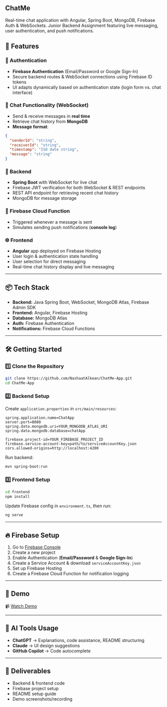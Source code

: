 ## ChatMe

Real-time chat application with Angular, Spring Boot, MongoDB, Firebase Auth & WebSockets. Junior Backend Assignment featuring live messaging, user authentication, and push notifications.

## 🚀 Features

### 🔐 Authentication
- **Firebase Authentication** (Email/Password or Google Sign-In)  
- Secure backend routes & WebSocket connections using Firebase ID tokens  
- UI adapts dynamically based on authentication state (login form vs. chat interface)

### 💬 Chat Functionality (WebSocket)
- Send & receive messages in **real time**  
- Retrieve chat history from **MongoDB**  
- **Message format**:
```json
{
  "senderId": "string",
  "receiverId": "string",
  "timestamp": "ISO date string",
  "message": "string"
}
```

### 🧠 Backend
- **Spring Boot** with WebSocket for live chat  
- Firebase JWT verification for both WebSocket & REST endpoints  
- REST API endpoint for retrieving recent chat history  
- MongoDB for message storage  

### 🔔 Firebase Cloud Function
- Triggered whenever a message is sent  
- Simulates sending push notifications (**console log**)

### 🌐 Frontend
- **Angular** app deployed on Firebase Hosting  
- User login & authentication state handling  
- User selection for direct messaging  
- Real-time chat history display and live messaging  

---

## 📦 Tech Stack
- **Backend:** Java Spring Boot, WebSocket, MongoDB Atlas, Firebase Admin SDK  
- **Frontend:** Angular, Firebase Hosting  
- **Database:** MongoDB Atlas  
- **Auth:** Firebase Authentication  
- **Notifications:** Firebase Cloud Functions  

---

## 🛠 Getting Started

### 1️⃣ Clone the Repository
```bash
git clone https://github.com/NashaatAlkean/ChatMe-App.git
cd ChatMe-App
```

### 2️⃣ Backend Setup
Create `application.properties` in `src/main/resources`:
```properties
spring.application.name=ChatApp
server.port=8080
spring.data.mongodb.uri=YOUR_MONGODB_ATLAS_URI
spring.data.mongodb.database=chatApp

firebase.project-id=YOUR_FIREBASE_PROJECT_ID
firebase.service-account-key=path/to/serviceAccountKey.json
cors.allowed-origins=http://localhost:4200
```
Run backend:
```bash
mvn spring-boot:run
```

### 3️⃣ Frontend Setup
```bash
cd frontend
npm install
```
Update Firebase config in `environment.ts`, then run:
```bash
ng serve
```

---

## 🔥 Firebase Setup
1. Go to [Firebase Console](https://console.firebase.google.com)  
2. Create a new project  
3. Enable Authentication (**Email/Password** & **Google Sign-In**)  
4. Create a Service Account & download `serviceAccountKey.json`  
5. Set up Firebase Hosting  
6. Create a Firebase Cloud Function for notification logging  

---

## 🎥 Demo
📹 [Watch Demo](https://drive.google.com/file/d/1zi3MUnjFnD2Uwd5NNUHGR0-DANHLCkOn/view?usp=sharing)

---

## 🤖 AI Tools Usage
- **ChatGPT** → Explanations, code assistance, README structuring  
- **Claude** → UI design suggestions  
- **GitHub Copilot** → Code autocomplete  

---

## 📂 Deliverables
- Backend & frontend code  
- Firebase project setup  
- README setup guide  
- Demo screenshots/recording  
